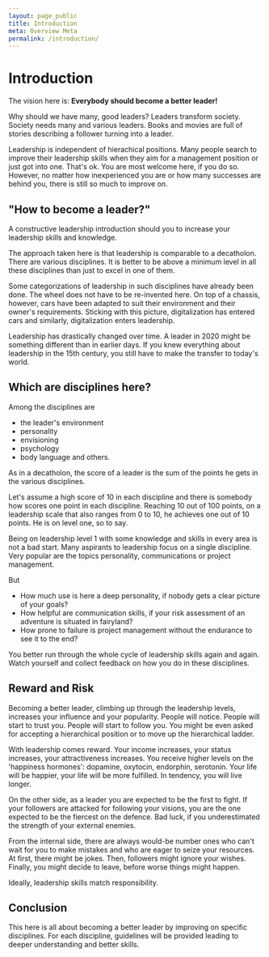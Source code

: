 ```yaml
---
layout: page_public
title: Introduction
meta: Overview Meta
permalink: /introduction/
---
```


# Introduction

The vision here is: 
**Everybody should become a better leader!**

Why should we have many, good leaders?
Leaders transform society. Society needs many and various leaders. 
Books and movies are full of stories describing a follower turning into a leader.

Leadership is independent of hierachical positions. 
Many people search to improve their leadership skills when they aim for a management position or just got into one. That's ok. You are most welcome here, if you do so. However, no matter how inexperienced you are or how many successes are behind you, there is still so much to improve on.


## "How to become a leader?"

A constructive leadership introduction should you to increase your leadership skills and knowledge.

The approach taken here is that leadership is comparable to a decatholon. 
There are various disciplines. It is better to be above a minimum level in all these disciplines than just to excel in one of them. 

Some categorizations of leadership in such disciplines have already been done. The wheel does not have to be re-invented here. On top of a chassis, however, cars have been adapted to suit their environment and their owner's requirements. Sticking with this picture, digitalization has entered cars and similarly, digitalization enters leadership. 

Leadership has drastically changed over time.
A leader in 2020 might be something different than in earlier days.
If you knew everything about leadership in the 15th century, you still have to make the transfer to today's world.


## Which are disciplines here?

Among the disciplines are
- the leader's environment
- personality
- envisioning
- psychology
- body language
and others.

As in a decatholon, the score of a leader is the sum of the points he gets in the various disciplines.

Let's assume a high score of 10 in each discipline and there is somebody how scores one point in each discipline. 
Reaching 10 out of 100 points, on a leadership scale that also ranges from 0 to 10, he achieves one out of 10 points. He is on level one, so to say.

Being on leadership level 1 with some knowledge and skills in every area is not a bad start. Many aspirants to leadership focus on a single discipline. Very popular are the topics personality, communications or project management.

But
- How much use is here a deep personality, if nobody gets a clear picture of your goals?
- How helpful are communication skills, if your risk assessment of an adventure is situated in fairyland?
- How prone to failure is project management without the endurance to see it to the end?

You better run through the whole cycle of leadership skills again and again. Watch yourself and collect feedback on how you do in these disciplines. 


## Reward and Risk

Becoming a better leader, climbing up through the leadership levels, increases your influence and your popularity. People will notice. People will start to trust you. People will start to follow you.
You might be even asked for accepting a hierarchical position or to move up the hierarchical ladder.

With leadership comes reward. Your income increases, your status increases, your attractiveness increases. You receive higher levels on the 'happiness hormones': dopamine, oxytocin, endorphin, serotonin. Your life will be happier, your life will be more fulfilled. In tendency, you will live longer.

On the other side, as a leader you are expected to be the first to fight. If your followers are attacked for following your visions, you are the one expected to be the fiercest on the defence. Bad luck, if you underestimated the strength of your external enemies.

From the internal side, there are always would-be number ones who can't wait for you to make mistakes and who are eager to seize your resources. At first, there might be jokes. Then, followers might ignore your wishes. Finally, you might decide to leave, before worse things might happen.

Ideally, leadership skills match responsibility.


## Conclusion

This here is all about becoming a better leader by improving on specific disciplines.
For each discipline, guidelines will be provided leading to deeper understanding and better skills.
